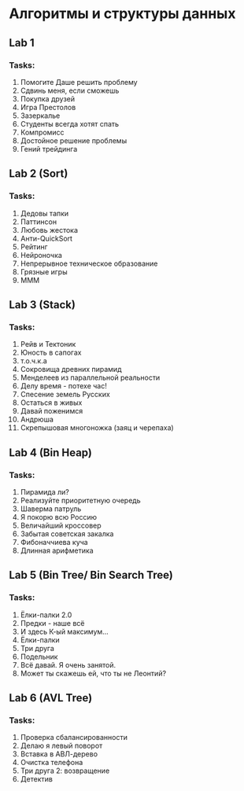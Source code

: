 # Алгоритмы и структуры данных 

## Lab 1
### Tasks: <br />
1. Помогите Даше решить проблему
2. Сдвинь меня, если сможешь
3. Покупка друзей
4. Игра Престолов
5. Зазеркалье
6. Студенты всегда хотят спать
7. Компромисс
8. Достойное решение проблемы
9. Гений трейдинга

## Lab 2 (Sort)
### Tasks: <br />
1. Дедовы тапки
2. Паттинсон
3. Любовь жестока
4. Анти-QuickSort
5. Рейтинг
6. Нейроночка
7. Непрерывное техническое образование
8. Грязные игры
9. МММ

## Lab 3 (Stack)
### Tasks: <br />
1. Рейв и Тектоник 
2. Юность в сапогах
3. т.о.ч.к.а
4. Сокровища древних пирамид
5. Менделеев из параллельной реальности
6. Делу время - потехе час!
7. Спесение земель Русских
8. Остаться в живых
9. Давай поженимся
10. Андрюша
11. Скрепышовая многоножка (заяц и черепаха)

## Lab 4 (Bin Heap)
### Tasks: <br />
1. Пирамида ли?
2. Реализуйте приоритетную очередь
3. Шаверма патруль
4. Я покорю всю Россию
5. Величайший кроссовер
6. Забытая советская закалка
7. Фибоначчиева куча
8. Длинная арифметика

## Lab 5 (Bin Tree/ Bin Search Tree)
### Tasks: <br />
1. Ёлки-палки 2.0
2. Предки - наше всё
3. И здесь К-ый максимум...
4. Ёлки-палки
5. Три друга
6. Подельник
7. Всё давай. Я очень занятой.
8. Может ты скажешь ей, что ты не Леонтий?

## Lab 6 (AVL Tree)
### Tasks: <br />
1. Проверка сбалансированности
2. Делаю я левый поворот
3. Вставка в АВЛ-дерево
4. Очистка телефона
5. Три друга 2: возвращение
6. Детектив


